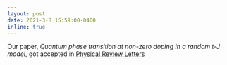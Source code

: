 ```yaml
---
layout: post
date: 2021-3-8 15:59:00-0400
inline: true
---
```


Our paper, <i> Quantum phase transition at non-zero doping in a random t-J model</i>, got accepted in <a href="https://journals.aps.org/prl/accepted/aa076Y0aMef19e6f56088190c3783926331244628">Physical Review Letters</a> 

